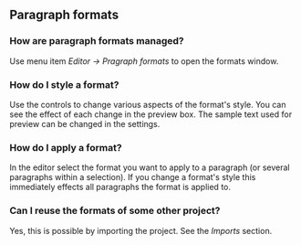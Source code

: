 ## Paragraph formats

### How are paragraph formats managed?

Use menu item _Editor &rarr; Pragraph formats_ to open the formats window.

### How do I style a format?

Use the controls to change various aspects of the format's style. You can see the effect of each change in the preview box. The sample text used for preview can be changed in the settings.

### How do I apply a format?

In the editor select the format you want to apply to a paragraph (or several paragraphs within a selection). If you change a format's style this immediately effects all paragraphs the format is applied to.

### Can I reuse the formats of some other project?

Yes, this is possible by importing the project. See the _Imports_ section.
